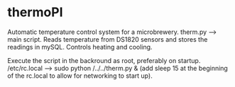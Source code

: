 # thermoPI
Automatic temperature control system for a microbrewery.
therm.py --> main script. Reads temperature from DS1820 sensors and stores the readings in mySQL. Controls heating and cooling.

Execute the script in the backround as root, preferably on startup.
/etc/rc.local --> sudo python /../../therm.py & (add sleep 15 at the beginning of the rc.local to allow for networking to start up).

